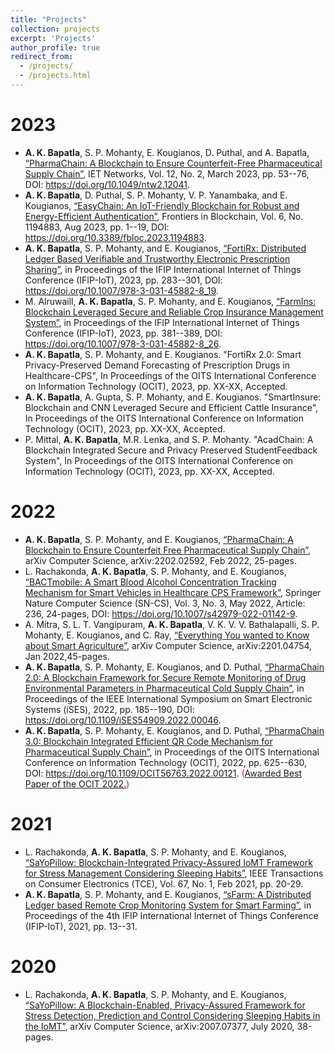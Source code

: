 ```yaml
---
title: "Projects"
collection: projects
excerpt: 'Projects'
author_profile: true
redirect_from: 
  - /projects/
  - /projects.html
---
```

2023
======
- <b>A. K. Bapatla</b>, S. P. Mohanty, E. Kougianos, D. Puthal, and A. Bapatla, [“PharmaChain: A Blockchain to Ensure Counterfeit-Free Pharmaceutical Supply Chain”](https://ietresearch.onlinelibrary.wiley.com/doi/full/10.1049/ntw2.12041), IET Networks, Vol. 12, No. 2, March 2023, pp. 53--76, DOI: https://doi.org/10.1049/ntw2.12041.
- <b>A. K. Bapatla</b>, D. Puthal, S. P. Mohanty, V. P. Yanambaka, and E. Kougianos, [“EasyChain: An IoT-Friendly Blockchain for Robust and Energy-Efficient Authentication”](https://www.frontiersin.org/articles/10.3389/fbloc.2023.1194883/full), Frontiers in Blockchain, Vol. 6, No. 1194883, Aug 2023, pp. 1--19, DOI: https://doi.org/10.3389/fbloc.2023.1194883.
- <b>A. K. Bapatla</b>, S. P. Mohanty, and E. Kougianos, [“FortiRx: Distributed Ledger Based Verifiable and Trustworthy Electronic Prescription Sharing”](https://www.researchgate.net/publication/374999779_FortiRx_Distributed_Ledger_Based_Verifiable_and_Trustworthy_Electronic_Prescription_Sharing), in Proceedings of the IFIP International Internet of Things Conference (IFIP-IoT), 2023, pp. 283--301, DOI: https://doi.org/10.1007/978-3-031-45882-8_19.
- M. Alruwaill, <b>A. K. Bapatla</b>, S. P. Mohanty, and E. Kougianos, [“FarmIns: Blockchain Leveraged Secure and Reliable Crop Insurance Management System”](https://www.researchgate.net/publication/374999958_FarmIns_Blockchain_Leveraged_Secure_and_Reliable_Crop_Insurance_Management_System), in Proceedings of the IFIP International Internet of Things Conference (IFIP-IoT), 2023, pp. 381--389, DOI: https://doi.org/10.1007/978-3-031-45882-8_26.
- <b>A. K. Bapatla</b>, S. P. Mohanty, and E. Kougianos.  "FortiRx 2.0: Smart Privacy-Preserved Demand Forecasting of Prescription Drugs in Healthcare-CPS", In Proceedings of the OITS International Conference on Information Technology (OCIT), 2023, pp. XX-XX, Accepted. 
- <b>A. K. Bapatla</b>, A. Gupta, S. P. Mohanty, and E. Kougianos. "SmartInsure: Blockchain and CNN Leveraged Secure and Efficient Cattle Insurance", In Proceedings of the OITS International Conference on Information Technology (OCIT), 2023, pp. XX-XX, Accepted.
- P. Mittal, <b>A. K. Bapatla</b>, M.R. Lenka, and S. P. Mohanty. "AcadChain: A Blockchain Integrated Secure and Privacy Preserved StudentFeedback System", In Proceedings of the OITS International Conference on Information Technology (OCIT), 2023, pp. XX-XX, Accepted.


2022
======
- <b>A. K. Bapatla</b>, S. P. Mohanty, and E. Kougianos, [“PharmaChain: A Blockchain to Ensure Counterfeit Free Pharmaceutical Supply Chain”](https://arxiv.org/pdf/2202.02592.pdf#:~:text=In%20this%20article%2C%20a%20novel,and%20compared%20with%20existing%20solutions.), arXiv Computer Science, arXiv:2202.02592, Feb 2022, 25-pages.
- L. Rachakonda, <b>A. K. Bapatla</b>, S. P. Mohanty, and E. Kougianos, [“BACTmobile: A Smart Blood Alcohol Concentration Tracking Mechanism for Smart Vehicles in Healthcare CPS Framework”](https://www.researchgate.net/publication/360151545_BACTmobile_A_Smart_Blood_Alcohol_Concentration_Tracking_Mechanism_for_Smart_Vehicles_in_Healthcare_CPS_Framework), Springer Nature Computer Science (SN-CS), Vol. 3, No. 3, May 2022, Article: 236, 24-pages, DOI: https://doi.org/10.1007/s42979-022-01142-9.
- A. Mitra, S. L. T. Vangipuram, <b>A. K. Bapatla</b>, V. K. V. V. Bathalapalli, S. P. Mohanty, E. Kougianos, and C. Ray, [“Everything You wanted to Know about Smart Agriculture”](https://arxiv.org/abs/2201.04754), arXiv Computer Science, arXiv:2201.04754, Jan 2022,45-pages.
- <b>A. K. Bapatla</b>, S. P. Mohanty, E. Kougianos, and D. Puthal, [“PharmaChain 2.0: A Blockchain Framework for Secure Remote Monitoring of Drug Environmental Parameters in Pharmaceutical Cold Supply Chain”](https://www.researchgate.net/publication/368228524_PharmaChain_20_A_Blockchain_Framework_for_Secure_Remote_Monitoring_of_Drug_Environmental_Parameters_in_Pharmaceutical_Cold_Supply_Chain#fullTextFileContent), in Proceedings of the IEEE International Symposium on Smart Electronic Systems (iSES), 2022, pp. 185--190, DOI: https://doi.org/10.1109/iSES54909.2022.00046.
- <b>A. K. Bapatla</b>, S. P. Mohanty, E. Kougianos, and D. Puthal, [“PharmaChain 3.0: Blockchain Integrated Efficient QR Code Mechanism for Pharmaceutical Supply Chain”](https://www.researchgate.net/publication/369076509_PharmaChain_30_Blockchain_Integrated_Efficient_QR_Code_Mechanism_for_Pharmaceutical_Supply_Chain), in Proceedings of the OITS International Conference on Information Technology (OCIT), 2022, pp. 625--630, DOI: https://doi.org/10.1109/OCIT56763.2022.00121. <span style="color:red;">([Awarded Best Paper of the OCIT 2022.](/files/OCIT_2022_BestPaper.jpg))</span>

2021
=====
- L. Rachakonda, <b>A. K. Bapatla</b>, S. P. Mohanty, and E. Kougianos, [“SaYoPillow: Blockchain-Integrated Privacy-Assured IoMT Framework for Stress Management Considering Sleeping Habits”](https://www.researchgate.net/publication/347762175_SaYoPillow_Blockchain-Integrated_Privacy-Assured_IoMT_Framework_for_Stress_Management_Considering_Sleeping_Habits), IEEE Transactions on Consumer Electronics (TCE), Vol. 67, No. 1, Feb 2021, pp. 20-29.
- <b>A. K. Bapatla</b>, S. P. Mohanty, and E. Kougianos, [“sFarm: A Distributed Ledger based Remote Crop Monitoring System for Smart Farming”](https://www.researchgate.net/publication/358830723_sFarm_A_Distributed_Ledger_Based_Remote_Crop_Monitoring_System_for_Smart_Farming), in Proceedings of the 4th IFIP International Internet of Things Conference (IFIP-IoT), 2021, pp. 13--31.

2020
====
- L. Rachakonda, <b>A. K. Bapatla</b>, S. P. Mohanty, and E. Kougianos, [“SaYoPillow: A Blockchain-Enabled, Privacy-Assured Framework for Stress Detection, Prediction and Control Considering Sleeping Habits in the IoMT”](https://arxiv.org/abs/2007.07377), arXiv Computer Science, arXiv:2007.07377, July 2020, 38-pages.